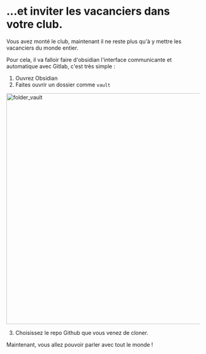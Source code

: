 # ...et inviter les vacanciers dans votre club.

Vous avez monté le club, maintenant il ne reste plus qu'à y mettre les vacanciers du monde entier. 

Pour cela, il va falloir faire d'obsidian l'interface communicante et automatique avec Gitlab, c'est très simple : 

1. Ouvrez Obsidian
2. Faites ouvrir un dossier comme `vault`
<img width="602" alt="folder_vault" src="https://github.com/user-attachments/assets/05c9305a-3f31-4e44-a12f-38fff588f6c0">

3. Choisissez le repo Github que vous venez de cloner.

Maintenant, vous allez pouvoir parler avec tout le monde ! 


